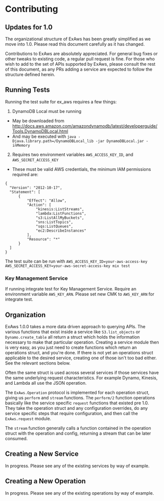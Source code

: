 Contributing
============

## Updates for 1.0

The organizational structure of ExAws has been greatly simplified as we move into 1.0. Please read this document carefully as it has changed.

Contributions to ExAws are absolutely appreciated. For general bug fixes or other tweaks to existing code, a regular pull request is fine. For those who wish to add to the set of APIs supported by ExAws, please consult the rest of this document, as any PRs adding a service are expected to follow the structure defined herein.

## Running Tests
Running the test suite for ex_aws requires a few things:

1. DynamoDB Local must be running
  * May be downloaded from http://docs.aws.amazon.com/amazondynamodb/latest/developerguide/Tools.DynamoDBLocal.html
  * And may be executed with `java -Djava.library.path=/DynamoDBLocal_lib -jar DynamoDBLocal.jar -inMemory`
2. Requires two environment variables `AWS_ACCESS_KEY_ID`, and `AWS_SECRET_ACCESS_KEY`
  * These must be valid AWS credentials, the minimum IAM permissions required are:
```
{
  "Version": "2012-10-17",
  "Statement": [
      {
          "Effect": "Allow",
          "Action": [
              "kinesis:ListStreams",
              "lambda:ListFunctions",
              "s3:ListAllMyBuckets",
              "sns:ListTopics",
              "sqs:ListQueues",
              "ec2:DescribeInstances"
          ],
          "Resource": "*"
      }
  ]
}
```

The test suite can be run with `AWS_ACCESS_KEY_ID=your-aws-access-key AWS_SECRET_ACCESS_KEY=your-aws-secret-access-key mix test`

### Key Management Service

If running integrate test for Key Management Service. Require an environment variable `AWS_KEY_ARN`. Please set new CMK to `AWS_KEY_ARN` for integrate test.

## Organization

ExAws 1.0.0 takes a more data driven approach to querying APIs. The various functions that exist inside a service like `S3.list_objects` or `Dynamo.create_table` all return a struct which holds the information necessary to make that particular operation. Creating a service module then is very easy, as you just need to create functions which return an operations struct, and you're done. If there is not yet an operations struct applicable to the desired service, creating one of those isn't too bad either. See the relevant sections below.

Often the same struct is used across several services if those services have the same underlying request characteristics. For example Dynamo, Kinesis, and Lambda all use the JSON operation.

The `ExAws.Operation` protocol is implemented for each operation struct, giving us `perform` and `stream` functions. The `perform/2` function operations basically like the service specific `request` functions that existed pre 1.0. They take the operation struct and any configuration overrides, do any service specific steps that require configuration, and then call the `ExAws.request` module.

The `stream` function generally calls a function contained in the operation struct with the operation and config, returning a stream that can be later consumed.

## Creating a New Service

In progress. Please see any of the existing services by way of example.

## Creating a New Operation

In progress. Please see any of the existing operations by way of example.
